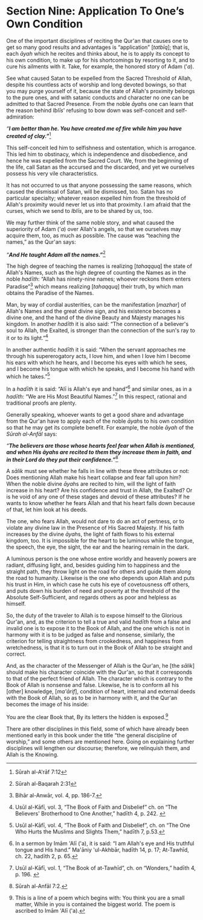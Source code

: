 Section Nine: Application To One’s Own Condition
================================================

One of the important disciplines of reciting the Qur'an that causes one
to get so many good results and advantages is “application” [*tatbīq*];
that is, each *āyah* which he recites and thinks about, he is to apply
its concept to his own condition, to make up for his shortcomings by
resorting to it, and to cure his ailments with it. Take, for example,
the honored story of Adam ('*a*).

See what caused Satan to be expelled from the Sacred Threshold of Allah,
despite his countless acts of worship and long devoted bowings, so that
you may purge yourself of it, because the state of Allah's proximity
belongs to the pure ones, and with satanic conducts and character no one
can be admitted to that Sacred Presence. From the noble *āyah*s one can
learn that the reason behind *Iblīs*' refusing to bow down was
self-conceit and self-admiration:

*“**I am better than he. You have created me of fire while him you have
created of clay.”***[^1]

This self-conceit led him to selfishness and ostentation, which is
arrogance. This led him to obstinacy, which is independence and
disobedience, and hence he was expelled from the Sacred Court. We, from
the beginning of the life, call Satan as the accursed and the discarded,
and yet we ourselves possess his very vile characteristics.

It has not occurred to us that anyone possessing the same reasons, which
caused the dismissal of Satan, will be dismissed, too. Satan has no
particular specialty; whatever reason expelled him from the threshold of
Allah's proximity would never let us into that proximity. I am afraid
that the curses, which we send to *Iblīs*, are to be shared by us, too.

We may further think of the same noble story, and what caused the
superiority of Adam ('*a*) over Allah's angels, so that we ourselves may
acquire them, too, as much as possible. The cause was “teaching the
names,” as the Qur'an says:

*“**And He taught Adam all the names.”***[^2]

The high degree of teaching the names is realizing [*tahaqquq*] the
state of Allah's Names, such as the high degree of counting the Names as
in the noble *hadīth*: “Allah has ninety-nine names; whoever reckons
them enters Paradise”[^3] which means realizing [*tahaqquq*] their
truth, by which man obtains the Paradise of the Names.

Man, by way of cordial austerities, can be the manifestation [*mazhar*]
of Allah's Names and the great divine sign, and his existence becomes a
divine one, and the hand of the divine Beauty and Majesty manages his
kingdom. In another *hadīth* it is also said: “The connection of a
believer's soul to Allah, the Exalted, is stronger than the connection
of the sun's ray to it or to its light.”[^4]

In another authentic *hadīth* it is said: “When the servant approaches
me through his supererogatory acts, I love him, and when I love him I
become his ears with which he hears, and I become his eyes with which he
sees, and I become his tongue with which he speaks, and I become his
hand with which he takes.”[^5]

In a *hadīth* it is said: “Alī is Allah's eye and hand”[^6] and similar
ones, as in a *hadīth*: “We are His Most Beautiful Names.”[^7] In this
respect, rational and traditional proofs are plenty.

Generally speaking, whoever wants to get a good share and advantage from
the Qur'an have to apply each of the noble *āyah*s to his own condition
so that he may get its complete benefit. For example, the noble *āyah*
of the *Sūrah* *al-Anfāl* says:

*“**The believers are those whose hearts feel fear when Allah is
mentioned, and when His āyahs are recited to them they increase them in
faith, and in their Lord do they put their confidence.”***[^8]

A *sālik* must see whether he falls in line with these three attributes
or not: Does mentioning Allah make his heart collapse and fear fall upon
him? When the noble divine *āyah*s are recited to him, will the light of
faith increase in his heart? Are his confidence and trust in Allah, the
Exalted? Or is he void of any one of these stages and devoid of these
attributes? If he wants to know whether he fears Allah and that his
heart falls down because of that, let him look at his deeds.

The one, who fears Allah, would not dare to do an act of pertness, or to
violate any divine law in the Presence of His Sacred Majesty. If his
faith increases by the divine *āyah*s, the light of faith flows to his
external kingdom, too. It is impossible for the heart to be luminous
while the tongue, the speech, the eye, the sight, the ear and the
hearing remain in the dark.

A luminous person is the one whose entire worldly and heavenly powers
are radiant, diffusing light, and, besides guiding him to happiness and
the straight path, they throw light on the road for others and guide
them along the road to humanity. Likewise is the one who depends upon
Allah and puts his trust in Him, in which case he cuts his eye of
covetousness off others, and puts down his burden of need and poverty at
the threshold of the Absolute Self-Sufficient, and regards others as
poor and helpless as himself.

So, the duty of the traveler to Allah is to expose himself to the
Glorious Qur'an, and, as the criterion to tell a true and valid *hadīth*
from a false and invalid one is to expose it to the Book of Allah, and
the one which is not in harmony with it is to be judged as false and
nonsense, similarly, the criterion for telling straightness from
crookedness, and happiness from wretchedness, is that it is to turn out
in the Book of Allah to be straight and correct.

And, as the character of the Messenger of Allah is the Qur'an, he [the
*sālik*] should make his character coincide with the Qur'an, so that it
corresponds to that of the perfect friend of Allah. The character which
is contrary to the Book of Allah is nonsense and false. Likewise, he is
to conform all his [other] knowledge, [*ma'ārif*], condition of heart,
internal and external deeds with the Book of Allah, so as to be in
harmony with it, and the Qur'an becomes the image of his inside:

You are the clear Book that, By its letters the hidden is exposed.[^9]

There are other disciplines in this field, some of which have already
been mentioned early in this book under the title “the general
discipline of worship,” and some others are mentioned here. Going on
explaining further disciplines will lengthen our discourse; therefore,
we relinquish them, and Allah is the Knowing.

[^1]: Sūrah al-A'rāf 7:12

[^2]: Sūrah al-Baqarah 2:31

[^3]: Bihār al-Anwār, vol. 4, pp. 186-7.

[^4]: Usūl al-Kāfī, vol. 3, “The Book of Faith and Disbelief” ch. on
“The Believers' Brotherhood to One Another,” hadīth 4, p. 242. 

[^5]: Usūl al-Kāfī, vol. 4, “The Book of Faith and Disbelief”, ch. on
“The One Who Hurts the Muslims and Slights Them,” hadīth 7, p.53.

[^6]: In a sermon by Imām 'Alī ('a), it is said: “I am Allah's eye and
His truthful tongue and His hand.” Ma'āniy 'ul-Akhbār, hadīth 14, p. 17;
At-Tawhīd, ch. 22, hadīth 2, p. 65.

[^7]: Usūl al-Kāfī, vol. 1, “The Book of at-Tawhīd”, ch. on “Wonders,”
hadīth 4, p. 196. 

[^8]: Sūrah al-Anfāl 7:2.

[^9]: This is a line of a poem which begins with: You think you are a
small matter, While in you is contained the biggest world. The poem is
ascribed to Imām 'Alī ('a).


